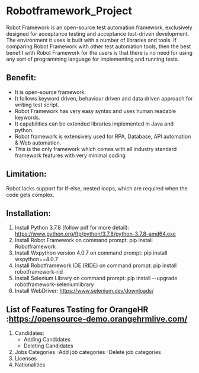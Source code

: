 # Robotframework_Project

Robot Framework is an open-source test automation framework, exclusively designed for acceptance testing and acceptance test-driven development. The environment it uses is built with a number of libraries and tools. If comparing Robot Framework with other test automation tools, then the best benefit with Robot Framework for the users is that there is no need for using any sort of programming language for implementing and running tests.

## Benefit:

- It is open-source framework.
- It follows keyword driven, behaviour driven and data driven approach for writing test script.
- Robot Framework has very easy syntax and uses human readable keywords.
- It capabilities can be extended libraries implemented in Java and python.
- Robot framework is extensively used for RPA, Database, API automation & Web automation.
- This is the only framework which comes with all industry standard framework features with very minimal coding

## Limitation:
Robot lacks support for if-else, nested loops, which are required when the code gets complex.



## Installation:

1. Install Python 3.7.8 (follow pdf for more detail):
https://www.python.org/ftp/python/3.7.8/python-3.7.8-amd64.exe
2. Install Robot Framework on command prompt:
pip install Robotframework
3. Install Wxpython version 4.0.7 on command prompt:
pip install wxpython==4.0.7
4. Install Robotframework IDE (RIDE) on command prompt:
pip install robotframework-rid
5. Install Selenium Library on command prompt:
pip install --upgrade robotframework-seleniumlibrary
6. Install WebDriver:
https://www.selenium.dev/downloads/

## List of Features Testing for OrangeHR :https://opensource-demo.orangehrmlive.com/

1. Candidates:
    - Adding Candidates
    - Deleting Candidates
2. Jobs Categories
    -Add job categories
    -Delete job categories
4. Licenses
5. Nationalities
